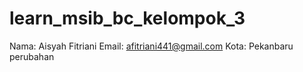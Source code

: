 # learn_msib_bc_kelompok_3
Nama: Aisyah Fitriani Email: afitriani441@gmail.com Kota: Pekanbaru perubahan 